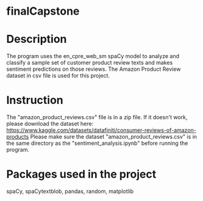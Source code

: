 # finalCapstone

# Description
The program uses the en_cpre_web_sm spaCy model to analyze and classify a sample set of customer product review texts and makes sentiment predictions on those reviews. The Amazon Product Review dataset in csv file is used for this project.

# Instruction
The "amazon_product_reviews.csv" file is in a zip file. If it doesn't work, please download the dataset here: https://www.kaggle.com/datasets/datafiniti/consumer-reviews-of-amazon-products
Please make sure the dataset "amazon_product_reviews.csv" is in the same directory as the "sentiment_analysis.ipynb" before running the program.

# Packages used in the project
spaCy, spaCytextblob, pandas, random, matplotlib

